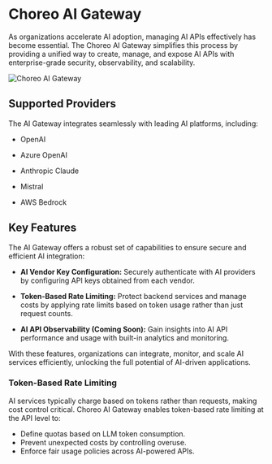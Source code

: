 # Choreo AI Gateway

As organizations accelerate AI adoption, managing AI APIs effectively has become essential. The Choreo AI Gateway simplifies this process by providing a unified way to create, manage, and expose AI APIs with enterprise-grade security, observability, and scalability.

![Choreo AI Gateway](../../assets/img/ai-gateway/ai-gateway.png)

## Supported Providers

The AI Gateway integrates seamlessly with leading AI platforms, including:

- OpenAI

- Azure OpenAI

- Anthropic Claude

- Mistral

- AWS Bedrock

## Key Features

The AI Gateway offers a robust set of capabilities to ensure secure and efficient AI integration:

- **AI Vendor Key Configuration:**  Securely authenticate with AI providers by configuring API keys obtained from each vendor.

- **Token-Based Rate Limiting:** Protect backend services and manage costs by applying rate limits based on token usage rather than just request counts.
  
- **AI API Observability (Coming Soon):** Gain insights into AI API performance and usage with built-in analytics and monitoring.

With these features, organizations can integrate, monitor, and scale AI services efficiently, unlocking the full potential of AI-driven applications.

### Token-Based Rate Limiting

AI services typically charge based on tokens rather than requests, making cost control critical. Choreo AI Gateway enables token-based rate limiting at the API level to:

- Define quotas based on LLM token consumption.
- Prevent unexpected costs by controlling overuse.
- Enforce fair usage policies across AI-powered APIs.
